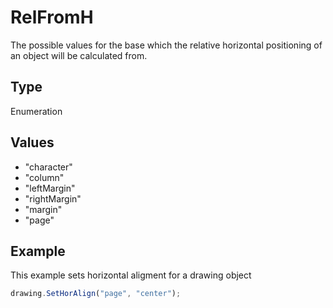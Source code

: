 # RelFromH

The possible values for the base which the relative horizontal positioning of an object will be calculated from.

## Type

Enumeration

## Values

- "character"
- "column"
- "leftMargin"
- "rightMargin"
- "margin"
- "page"


## Example

This example sets horizontal aligment for a drawing object

```javascript editor-
drawing.SetHorAlign("page", "center");
```
